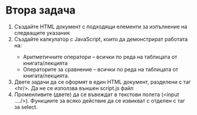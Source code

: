 # Втора задача

<ol>
    <li>
        Създайте HTML документ с подходящи елементи за изпълнение на следващите указания
    </li>
    <li>
        Създайте калкулатор с JavaScript, които да демонстрират работата на:
    </li>
    <ul>
        <li>
            Аритметичните оператори – всички по реда на таблицата от книгата/лекцията
        </li>
        <li>
            Операторите за сравнение –  всички по реда на таблицата от книгата/лекцията.
        </li>
    </ul>
    <li>
        Двете задачи да се оформят в един HTML документ, разделени с таг &lt;hr/>. Да не се използва външен script.js файл
    </li>
    <li>
        Променливите (двете) да се въвеждат в текстови полета (&lt;input …./>). Функциите за всяко действие да се извикват с отделен с таг за select. 
    </li>
</ol>
